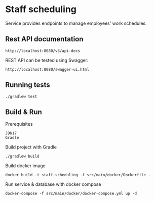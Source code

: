 # Staff scheduling

Service provides endpoints to manage employees' work schedules.

## Rest API documentation
    
    http://localhost:8080/v3/api-docs
    
REST API can be tested using Swagger:

    http://localhost:8080/swagger-ui.html

## Running tests

    ./gradlew test

## Build & Run

Prerequisites

    JDK17
    Gradle

Build project with Gradle

    ./gradlew build

Build docker image
    
    docker build -t staff-scheduling -f src/main/docker/Dockerfile .

Run service & database with docker compose

    docker-compose -f src/main/docker/docker-compose.yml up -d